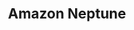 ---
title: Amazon Neptune
description: Udemy
sidebar:
   order: 6
tableOfContents:
  minHeadingLevel: 2
  maxHeadingLevel: 4
---